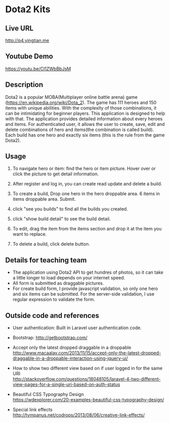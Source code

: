 # Dota2 Kits

## Live URL
<http://p4.yingtian.me>

## Youtube Demo 
<https://youtu.be/Cl1ZWbBbJsM>

## Description
Dota2 is a popular MOBA(Multiplayer online battle arena) game (https://en.wikipedia.org/wiki/Dota_2). The game has 111 heroes and 150 items with unique abilities. With the complexity of those combinations, it can be intimidating for beginner players. This application is designed to help with that.  The application provides detailed information about every heroes and items. 
For authenticated user,  it allows the user to create, save, edit and delete combinations of hero and items(the combination is called build). Each build has one hero and exactly six items (this is the rule from the game Dota2).

## Usage
1. To navigate hero or item: find the hero or item picture. Hover over or click the picture to get detail information.

2. After register and log in, you can create read update and delete a build.

3. To create a build, Drop one hero in the hero droppable area.
   6 items in items droppable area. Submit.

4. click "see you builds" to find all the builds you created.

5. click "show build detail" to see the build detail. 

6. To edit, drag the item from the items section and drop it at the item you want to replace.

7. To delete a build, click delete button.

## Details for teaching team
+ The application using Dota2 API to get hundres of photos, so it can take a little longer to load depends on your internet speed.
+ All form is submitted as draggable pictures.
+ For create build form, I provide javascript validation, so only one hero and six items can be submitted. For the server-side validation, I use regular expression to validate the form.


## Outside code and references
* User authentication: Built in Laravel user authentication code.

* Bootstrap: <http://getbootstrap.com/>

* Accept only the latest dropped draggable in a droppable
<http://www.macaalay.com/2013/11/15/accept-only-the-latest-dropped-draggable-in-a-droppable-interaction-using-jquery-ui/>

* How to show two different view  based on if user logged in for the same URI  
<http://stackoverflow.com/questions/18048105/laravel-4-two-different-view-pages-for-a-single-uri-based-on-auth-status>

* Beautiful CSS Typography Design  
<https://wdexplorer.com/20-examples-beautiful-css-typography-design/>

* Special link effects  
<http://tympanus.net/codrops/2013/08/06/creative-link-effects/>